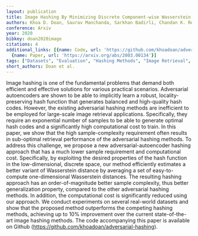 ```yaml
---
layout: publication
title: Image Hashing By Minimizing Discrete Component-wise Wasserstein Distance
authors: Khoa D. Doan, Saurav Manchanda, Sarkhan Badirli, Chandan K. Reddy
conference: Arxiv
year: 2020
bibkey: doan2020image
citations: 4
additional_links: [{name: Code, url: 'https://github.com/khoadoan/adversarial-hashing'},
  {name: Paper, url: 'https://arxiv.org/abs/2003.00134'}]
tags: ["Datasets", "Evaluation", "Hashing Methods", "Image Retrieval", "Robustness", "Scalability"]
short_authors: Doan et al.
---
```

Image hashing is one of the fundamental problems that demand both efficient
and effective solutions for various practical scenarios. Adversarial
autoencoders are shown to be able to implicitly learn a robust,
locality-preserving hash function that generates balanced and high-quality hash
codes. However, the existing adversarial hashing methods are inefficient to be
employed for large-scale image retrieval applications. Specifically, they
require an exponential number of samples to be able to generate optimal hash
codes and a significantly high computational cost to train. In this paper, we
show that the high sample-complexity requirement often results in sub-optimal
retrieval performance of the adversarial hashing methods. To address this
challenge, we propose a new adversarial-autoencoder hashing approach that has a
much lower sample requirement and computational cost. Specifically, by
exploiting the desired properties of the hash function in the low-dimensional,
discrete space, our method efficiently estimates a better variant of
Wasserstein distance by averaging a set of easy-to-compute one-dimensional
Wasserstein distances. The resulting hashing approach has an order-of-magnitude
better sample complexity, thus better generalization property, compared to the
other adversarial hashing methods. In addition, the computational cost is
significantly reduced using our approach. We conduct experiments on several
real-world datasets and show that the proposed method outperforms the competing
hashing methods, achieving up to 10% improvement over the current
state-of-the-art image hashing methods. The code accompanying this paper is
available on Github (https://github.com/khoadoan/adversarial-hashing).